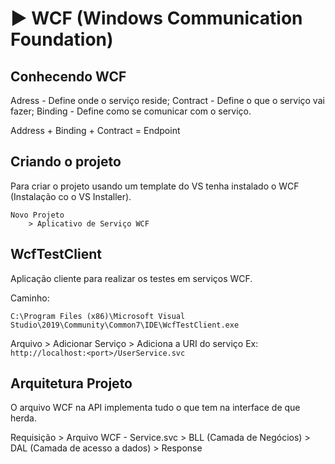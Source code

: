 #                   ► WCF (Windows Communication Foundation)

## Conhecendo WCF

Adress   - Define onde o serviço reside;
Contract - Define o que o serviço vai fazer;
Binding  - Define como se comunicar com o serviço.

Address + Binding + Contract = Endpoint 

## Criando o projeto

Para criar o projeto usando um template do VS tenha instalado o WCF (Instalação co o VS Installer).

    Novo Projeto
        > Aplicativo de Serviço WCF

## WcfTestClient

Aplicação cliente para realizar os testes em serviços WCF.

Caminho:

    C:\Program Files (x86)\Microsoft Visual Studio\2019\Community\Common7\IDE\WcfTestClient.exe

Arquivo
    > Adicionar Serviço
        > Adiciona a URI do serviço Ex: `http://localhost:<port>/UserService.svc`

## Arquitetura Projeto

O arquivo WCF na API implementa tudo o que tem na interface de que herda.

Requisição
    > Arquivo WCF - Service.svc
        > BLL (Camada de Negócios)
            > DAL (Camada de acesso a dados)
                > Response

<!-- ## Configurando o projeto

No arquivo `Web.config`:

    <system.serviceModel>
		<serviceHostingEnvironment>
			<serviceActivations>
				<add 
					factory="System.ServiceModel.Activation.ServiceHostFactory"
					relativeAddress="api/service.svc"
					service="WCF_DotNetFramework.API.Service"
				/>
			</serviceActivations>
		</serviceHostingEnvironment>

		<behaviors>
			<serviceBehaviors>
				<behavior>
					<serviceMetadata httpGetEnabled="true" />
				</behavior>
			</serviceBehaviors>
		</behaviors>
	</system.serviceModel> -->
